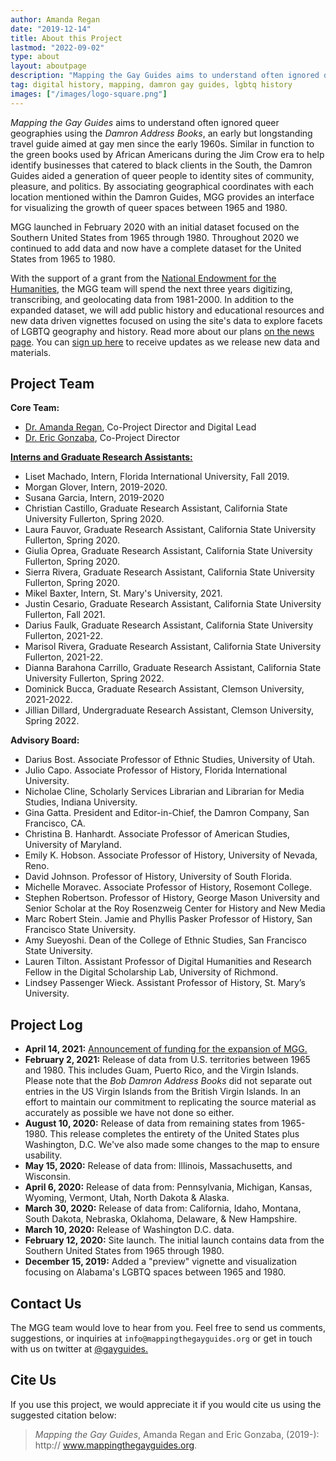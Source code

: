 ```yaml
---
author: Amanda Regan
date: "2019-12-14"
title: About this Project
lastmod: "2022-09-02"
type: about
layout: aboutpage
description: "Mapping the Gay Guides aims to understand often ignored queer geographies using the Damron Guides, an early but longstanding travel guide aimed at gay men since the early 1960s."
tag: digital history, mapping, damron gay guides, lgbtq history
images: ["/images/logo-square.png"]
---
```

_Mapping the Gay Guides_ aims to understand often ignored queer geographies using the _Damron Address Books_, an early but longstanding travel guide aimed at gay men since the early 1960s. Similar in function to the green books used by African Americans during the Jim Crow era to help identify businesses that catered to black clients in the South, the Damron Guides aided a generation of queer people to identity sites of community, pleasure, and politics. By associating geographical coordinates with each location mentioned within the Damron Guides, MGG provides an interface for visualizing the growth of queer spaces between 1965 and 1980.

MGG launched in February 2020 with an initial dataset focused on the Southern United States from 1965 through 1980. Throughout 2020 we continued to add data and now have a complete dataset for the United States from 1965 to 1980.

With the support of a grant from the [National Endowment for the Humanities,](www.neh.gov) the MGG team will spend the next three years digitizing, transcribing, and geolocating data from 1981-2000. In addition to the expanded dataset, we will add public history and educational resources and new data driven vignettes focused on using the site's data to explore facets of LGBTQ geography and history. Read more about our plans [on the news page](/news/neh-funding). You can [sign up here](/subscribe) to receive updates as we release new data and materials.

## Project Team

**Core Team:**

* [Dr. Amanda Regan](/regan), Co-Project Director and Digital Lead
* [Dr. Eric Gonzaba](/gonzaba), Co-Project Director

[**Interns and Graduate Research Assistants:**](/interns)
* Liset Machado, Intern, Florida International University, Fall 2019.
* Morgan Glover, Intern, 2019-2020.
* Susana Garcia, Intern, 2019-2020
* Christian Castillo, Graduate Research Assistant, California State University Fullerton, Spring 2020.
* Laura Fauvor, Graduate Research Assistant, California State University Fullerton, Spring 2020.
* Giulia Oprea, Graduate Research Assistant, California State University Fullerton, Spring 2020.
* Sierra Rivera, Graduate Research Assistant, California State University Fullerton, Spring 2020.
* Mikel Baxter, Intern, St. Mary's University, 2021.
* Justin Cesario, Graduate Research Assistant, California State University Fullerton, Fall 2021.
* Darius Faulk, Graduate Research Assistant, California State University Fullerton, 2021-22.
* Marisol Rivera, Graduate Research Assistant, California State University Fullerton, 2021-22.
* Dianna Barahona Carrillo, Graduate Research Assistant, California State University Fullerton, Spring 2022.
* Dominick Bucca, Graduate Research Assistant, Clemson University, 2021-2022.
* Jillian Dillard, Undergraduate Research Assistant, Clemson University, Spring 2022.

**Advisory Board:**
* Darius Bost. Associate Professor of Ethnic Studies, University of Utah.
* Julio Capo. Associate Professor of History, Florida International University.
* Nicholae Cline, Scholarly Services Librarian and Librarian for Media Studies, Indiana University.
* Gina Gatta. President and Editor-in-Chief, the Damron Company, San Francisco, CA.
* Christina B. Hanhardt. Associate Professor of American Studies, University of Maryland.
* Emily K. Hobson. Associate Professor of History, University of Nevada, Reno.
* David Johnson. Professor of History, University of South Florida.
* Michelle Moravec. Associate Professor of History, Rosemont College.
* Stephen Robertson. Professor of History, George Mason University and Senior Scholar at the Roy Rosenzweig Center for History and New Media
* Marc Robert Stein. Jamie and Phyllis Pasker Professor of History, San Francisco State University.
* Amy Sueyoshi. Dean of the College of Ethnic Studies, San Francisco State University.
* Lauren Tilton. Assistant Professor of Digital Humanities and Research Fellow in the Digital Scholarship Lab, University of Richmond.
* Lindsey Passenger Wieck. Assistant Professor of History, St. Mary’s University.


## Project Log

* **April 14, 2021:** [Announcement of funding for the expansion of MGG.](/news/neh-funding/)
* **February 2, 2021:** Release of data from U.S. territories between 1965 and 1980. This includes Guam, Puerto Rico, and the Virgin Islands. Please note that the _Bob Damron Address Books_ did not separate out entries in the US Virgin Islands from the British Virgin Islands. In an effort to maintain our commitment to replicating the source material as accurately as possible we have not done so either.
* **August 10, 2020:** Release of data from remaining states from 1965-1980. This release completes the entirety of the United States plus Washington, D.C. We've also made some changes to the map to ensure usability.
* **May 15, 2020:** Release of data from: Illinois, Massachusetts, and Wisconsin.
* **April 6, 2020:** Release of data from: Pennsylvania, Michigan, Kansas, Wyoming, Vermont, Utah, North Dakota & Alaska.
* **March 30, 2020:** Release of data from: California, Idaho, Montana, South Dakota, Nebraska, Oklahoma, Delaware, & New Hampshire.
* **March 10, 2020:** Release of Washington D.C. data.
* **February 12, 2020:** Site launch. The initial launch contains data from the Southern United States from 1965 through 1980.
* **December 15, 2019:** Added a "preview" vignette and visualization focusing on Alabama's LGBTQ spaces between 1965 and 1980.

## Contact Us
The MGG team would love to hear from you. Feel free to send us comments, suggestions, or inquiries at `info@mappingthegayguides.org` or get in touch with us on twitter at <a href="http://www.twitter.com/gayguides">@gayguides.</a>

## Cite Us

If you use this project, we would appreciate it if you would cite us using the suggested citation below:

  > _Mapping the Gay Guides_, Amanda Regan and Eric Gonzaba, (2019-): http:// www.mappingthegayguides.org.

